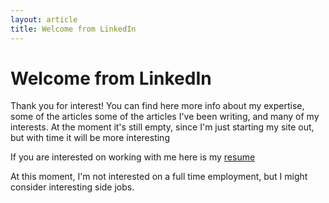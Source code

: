 ```yaml
---
layout: article
title: Welcome from LinkedIn
---
```


# Welcome from LinkedIn

Thank you for interest! You can find here more info about my expertise, some of the articles some of the articles I've been writing, and many of my interests. 
At the moment it's still empty, since I'm just starting my site out, but with time it will be more interesting

If you are interested on working with me here is my [resume](/cv.pdf)

At this moment, I'm not interested on a full time employment, but I might consider interesting side jobs.


